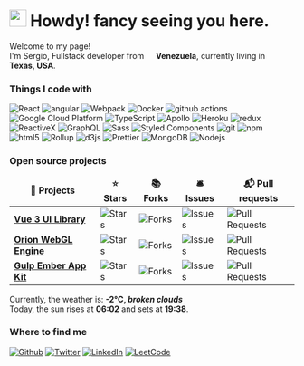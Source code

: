 <h1><img src="https://emojis.slackmojis.com/emojis/images/1643514810/8252/cowboy-parrot.gif?1643514810" width="30"/> Howdy! fancy seeing you here.</h1>


<p>Welcome to my page! </br> I'm Sergio, Fullstack developer from <img src="https://cdn-icons-png.flaticon.com/512/2713/2713740.png" width="13"/> <b>Venezuela</b>, currently living in <img src="https://cdn-icons-png.flaticon.com/512/3657/3657123.png" width="13"/> <b>Texas, USA</b>. </p>
<h3>Things I code with</h3>
<p>
  <img alt="React" src="https://img.shields.io/badge/-React-45b8d8?style=flat-square&logo=react&logoColor=white" />
  <img alt="angular" src="https://img.shields.io/badge/-Angular-DD0031?style=flat-square&logo=angular&logoColor=white" />
  <img alt="Webpack" src="https://img.shields.io/badge/-Webpack-8DD6F9?style=flat-square&logo=webpack&logoColor=white" /> 
  <img alt="Docker" src="https://img.shields.io/badge/-Docker-46a2f1?style=flat-square&logo=docker&logoColor=white" />
  <img alt="github actions" src="https://img.shields.io/badge/-Github_Actions-2088FF?style=flat-square&logo=github-actions&logoColor=white" />
  <img alt="Google Cloud Platform" src="https://img.shields.io/badge/-Google_Cloud_Platform-1a73e8?style=flat-square&logo=google-cloud&logoColor=white" />
  <img alt="TypeScript" src="https://img.shields.io/badge/-TypeScript-007ACC?style=flat-square&logo=typescript&logoColor=white" />
  <img alt="Apollo" src="https://img.shields.io/badge/-Apollo%20GraphQL-311C87?style=flat-square&logo=apollo-graphql&logoColor=white" />
  <img alt="Heroku" src="https://img.shields.io/badge/-Heroku-430098?style=flat-square&logo=heroku&logoColor=white" />
  <img alt="redux" src="https://img.shields.io/badge/-Redux-764ABC?style=flat-square&logo=redux&logoColor=white" />
  <img alt="ReactiveX" src="https://img.shields.io/badge/-RxJs-B7178C?style=flat-square&logo=reactivex&logoColor=white" />
  <img alt="GraphQL" src="https://img.shields.io/badge/-GraphQL-E10098?style=flat-square&logo=graphql&logoColor=white" />
  <img alt="Sass" src="https://img.shields.io/badge/-Sass-CC6699?style=flat-square&logo=sass&logoColor=white" />
  <img alt="Styled Components" src="https://img.shields.io/badge/-Styled_Components-db7092?style=flat-square&logo=styled-components&logoColor=white" />
  <img alt="git" src="https://img.shields.io/badge/-Git-F05032?style=flat-square&logo=git&logoColor=white" />
  <img alt="npm" src="https://img.shields.io/badge/-NPM-CB3837?style=flat-square&logo=npm&logoColor=white" />
  <img alt="html5" src="https://img.shields.io/badge/-HTML5-E34F26?style=flat-square&logo=html5&logoColor=white" />
  <img alt="Rollup" src="https://img.shields.io/badge/-Rollup-EC4A3F?style=flat-square&logo=rollup.js&logoColor=white" />
  <img alt="d3js" src="https://img.shields.io/badge/-D3.js-F9A03C?style=flat-square&logo=d3.js&logoColor=white" />
  <img alt="Prettier" src="https://img.shields.io/badge/-Prettier-F7B93E?style=flat-square&logo=prettier&logoColor=white" />
  <img alt="MongoDB" src="https://img.shields.io/badge/-MongoDB-13aa52?style=flat-square&logo=mongodb&logoColor=white" />
  <img alt="Nodejs" src="https://img.shields.io/badge/-Nodejs-43853d?style=flat-square&logo=Node.js&logoColor=white" />
</p>
<h3>Open source projects</h3>
<table>
  <thead align="center">
    <tr border: none;>
      <td><b>🎁 Projects</b></td>
      <td><b>⭐ Stars</b></td>
      <td><b>📚 Forks</b></td>
      <td><b>🛎 Issues</b></td>
      <td><b>📬 Pull requests</b></td>
    </tr>
  </thead>
  <tbody>
    <tr>
      <td><a href="https://github.com/sergiomasellis/sdui-vite"><b>Vue 3 UI Library</b></a></td>
      <td><img alt="Stars" src="https://img.shields.io/github/stars/sergiomasellis/sdui-vite?style=flat-square&labelColor=343b41"/></td>
      <td><img alt="Forks" src="https://img.shields.io/github/forks/sergiomasellis/sdui-vite?style=flat-square&labelColor=343b41"/></td>
      <td><img alt="Issues" src="https://img.shields.io/github/issues/sergiomasellis/sdui-vite?style=flat-square&labelColor=343b41"/></td>
      <td><img alt="Pull Requests" src="https://img.shields.io/github/issues-pr/sergiomasellis/sdui-vite?style=flat-square&labelColor=343b41"/></td>
    </tr>
	<tr>
      <td><a href="https://github.com/sergiomasellis/Orion"><b>Orion WebGL Engine</b></a></td>
      <td><img alt="Stars" src="https://img.shields.io/github/stars/sergiomasellis/Orion?style=flat-square&labelColor=343b41"/></td>
      <td><img alt="Forks" src="https://img.shields.io/github/forks/sergiomasellis/Orion?style=flat-square&labelColor=343b41"/></td>
      <td><img alt="Issues" src="https://img.shields.io/github/issues/sergiomasellis/Orion?style=flat-square&labelColor=343b41"/></td>
      <td><img alt="Pull Requests" src="https://img.shields.io/github/issues-pr/sergiomasellis/Orion?style=flat-square&labelColor=343b41"/></td>
    </tr>
    <tr>
      <td><a href="https://github.com/sergiomasellis/Gulp-Ember-App-Kit"><b>Gulp Ember App Kit</b></a></td>
      <td><img alt="Stars" src="https://img.shields.io/github/stars/sergiomasellis/Gulp-Ember-App-Kit?style=flat-square&labelColor=343b41"/></td>
      <td><img alt="Forks" src="https://img.shields.io/github/forks/sergiomasellis/Gulp-Ember-App-Kit?style=flat-square&labelColor=343b41"/></td>
      <td><img alt="Issues" src="https://img.shields.io/github/issues/sergiomasellis/Gulp-Ember-App-Kit?style=flat-square&labelColor=343b41"/></td>
      <td><img alt="Pull Requests" src="https://img.shields.io/github/issues-pr/sergiomasellis/Gulp-Ember-App-Kit?style=flat-square&labelColor=343b41"/></td>
    </tr>
  </tbody>
</table>

<p>Currently, the weather is: <b> -2°C, <i>broken clouds</i></b></br>Today, the sun rises at <b>06:02</b> and sets at <b>19:38</b>.</p>
<h3>Where to find me</h3>
<p>
    <a href="https://github.com/sergiomasellis" target="_blank"><img alt="Github" src="https://img.shields.io/badge/GitHub-%2312100E.svg?&style=for-the-badge&logo=Github&logoColor=white" /></a> 
    <a href="https://twitter.com/sergiomasellis" target="_blank"><img alt="Twitter" src="https://img.shields.io/badge/twitter-%231DA1F2.svg?&style=for-the-badge&logo=twitter&logoColor=white" /></a> 
    <a href="https://www.linkedin.com/in/sergiomasellis" target="_blank"><img alt="LinkedIn" src="https://img.shields.io/badge/linkedin-%230077B5.svg?&style=for-the-badge&logo=linkedin&logoColor=white" /></a>
    <a href="https://leetcode.com/sergiomasellis" target="_blank"><img alt="LeetCode" src="https://img.shields.io/badge/dynamic/json?style=for-the-badge&labelColor=black&color=%23ffa116&label=Solved&query=solvedOverTotal&url=https%3A%2F%2Fleetcode-badge.vercel.app%2Fapi%2Fusers%2Fsergiomasellis&logo=leetcode&logoColor=yellow" /></a>
</p>
